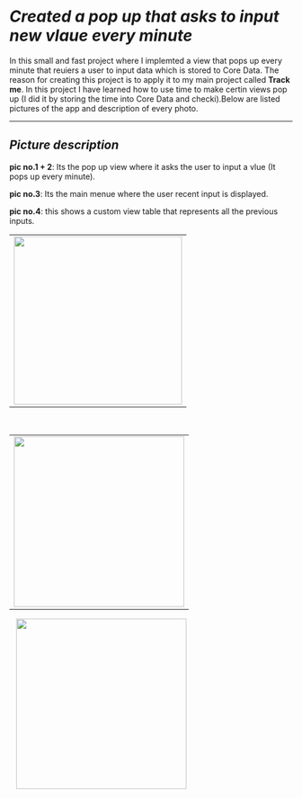 # *Created a pop up that asks to input new vlaue every minute*

In this small and fast project where I implemted a view that pops up every minute that reuiers a user to input data which is stored to Core Data. The reason for creating this project is to apply it to my main project called **Track me**. In this project I have learned how to use time to make certin views pop up (I did it by storing the time into Core Data and checki).Below are listed pictures of the app and description of every photo.

----------------------------------------------------------------------------------------------------------------------------------------------------------

## *Picture description*

**pic no.1 + 2**: Its the pop up view where it asks the user to input a vlue (It pops up every minute).

**pic no.3**: Its the main menue where the user recent input is displayed.

**pic no.4**: this shows a custom view table that represents all the previous inputs.


<p float="left">
  <table><td>
  <img src="https://user-images.githubusercontent.com/67702241/132920984-8ce83cbb-4a6a-4e8c-b655-02e5a0b99116.png" width="299" />
  </td></table>
  &nbsp;&nbsp;
  <table><td>
  <img src="https://user-images.githubusercontent.com/67702241/132920987-800a284b-29c6-4c69-b791-70947424ee11.png" width="303" /> 
  </td></table>
  &nbsp;&nbsp;
  <img src="https://user-images.githubusercontent.com/67702241/132920991-8100330c-fe07-4202-b8b3-cdada2ea6da5.png" width="303" />
</p>



